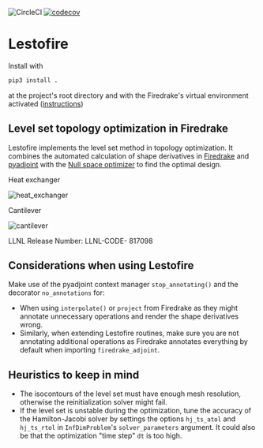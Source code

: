 ![CircleCI](https://img.shields.io/circleci/build/gh/LLNL/lestofire)
[![codecov](https://codecov.io/gh/LLNL/lestofire/branch/main/graph/badge.svg)](https://codecov.io/gh/LLNL/lestofire)

# Lestofire

Install with

```python
pip3 install .
```

at the project's root directory and with the Firedrake's virtual environment activated ([instructions](https://www.firedrakeproject.org/download.html))

## Level set topology optimization in Firedrake

Lestofire implements the level set method in topology optimization.
It combines the automated calculation of shape derivatives in [Firedrake](https://gitlab.com/florian.feppon/null-space-optimizer) and [pyadjoint](https://github.com/dolfin-adjoint/pyadjoint) with the [Null space optimizer](https://gitlab.com/florian.feppon/null-space-optimizer) to find the optimal design.

Heat exchanger

![heat_exchanger](https://media.giphy.com/media/YhgqJt24PCXJgUdmLu/giphy.gif)

Cantilever

![cantilever](https://media.giphy.com/media/eWze54pzWhoBiiJDmK/giphy.gif)

LLNL Release Number: LLNL-CODE- 817098

## Considerations when using Lestofire

Make use of the pyadjoint context manager `stop_annotating()` and the decorator `no_annotations` for:

- When using `interpolate()` or `project` from Firedrake as they might annotate unnecessary operations and render the shape derivatives wrong.
- Similarly, when extending Lestofire routines, make sure you are not annotating additional operations as Firedrake annotates everything by default when importing `firedrake_adjoint`.

## Heuristics to keep in mind

- The isocontours of the level set must have enough mesh resolution, otherwise the reinitialization solver might fail.
- If the level set is unstable during the optimization, tune the accuracy of the Hamilton-Jacobi solver by settings the options `hj_ts_atol` and `hj_ts_rtol` in `InfDimProblem`'s `solver_parameters` argument. It could also be that the optimization "time step" `dt` is too high.
